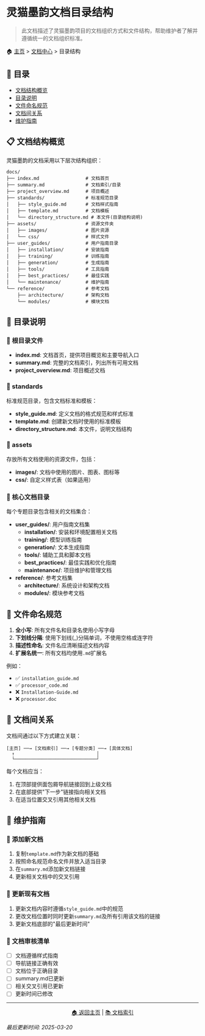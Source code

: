 # 灵猫墨韵文档目录结构

> 此文档描述了灵猫墨韵项目的文档组织方式和文件结构，帮助维护者了解并遵循统一的文档组织标准。

🏠 [主页](../index.md) > [文档中心](../summary.md) > 目录结构

## 📌 目录

- [文档结构概览](#文档结构概览)
- [目录说明](#目录说明)
- [文件命名规范](#文件命名规范)
- [文档间关系](#文档间关系)
- [维护指南](#维护指南)

## 📋 文档结构概览

灵猫墨韵的文档采用以下层次结构组织：

```
docs/
├── index.md                 # 文档首页
├── summary.md               # 文档索引/目录
├── project_overview.md      # 项目概述
├── standards/               # 标准规范目录
│   ├── style_guide.md       # 文档样式指南
│   ├── template.md          # 文档模板
│   └── directory_structure.md # 本文件(目录结构说明)
├── assets/                  # 资源文件夹
│   ├── images/              # 图片资源
│   └── css/                 # 样式文件
├── user_guides/             # 用户指南目录
│   ├── installation/        # 安装指南
│   ├── training/            # 训练指南
│   ├── generation/          # 生成指南
│   ├── tools/               # 工具指南
│   ├── best_practices/      # 最佳实践
│   └── maintenance/         # 维护指南
└── reference/               # 参考文档
    ├── architecture/        # 架构文档
    └── modules/             # 模块文档
```

## 📌 目录说明

### 🔹 根目录文件

- **index.md**: 文档首页，提供项目概览和主要导航入口
- **summary.md**: 完整的文档索引，列出所有可用文档
- **project_overview.md**: 项目概述文档

### 🔹 standards

标准规范目录，包含文档标准和模板：

- **style_guide.md**: 定义文档的格式规范和样式标准
- **template.md**: 创建新文档时使用的标准模板
- **directory_structure.md**: 本文件，说明文档结构

### 🔹 assets

存放所有文档使用的资源文件，包括：

- **images/**: 文档中使用的图片、图表、图标等
- **css/**: 自定义样式表（如果适用）

### 🔹 核心文档目录

每个专题目录包含相关的文档集合：

- **user_guides/**: 用户指南文档集
  - **installation/**: 安装和环境配置相关文档
  - **training/**: 模型训练指南
  - **generation/**: 文本生成指南
  - **tools/**: 辅助工具和脚本文档
  - **best_practices/**: 最佳实践和优化指南
  - **maintenance/**: 项目维护和管理文档
- **reference/**: 参考文档集
  - **architecture/**: 系统设计和架构文档
  - **modules/**: 模块参考文档

## 📌 文件命名规范

1. **全小写**: 所有文件名和目录名使用小写字母
2. **下划线分隔**: 使用下划线(_)分隔单词，不使用空格或连字符
3. **描述性命名**: 文件名应清晰描述文档内容
4. **扩展名统一**: 所有文档均使用`.md`扩展名

例如：
- ✅ `installation_guide.md`
- ✅ `processor_code.md`
- ❌ `Installation-Guide.md`
- ❌ `processor.doc`

## 📌 文档间关系

文档间通过以下方式建立关联：

```
[主页] ──→ [文档索引] ──→ [专题分类] ──→ [具体文档]
  ↑                              │
  └──────────────────────────────┘
```

每个文档应当：
1. 在顶部提供面包屑导航链接回到上级文档
2. 在底部提供"下一步"链接指向相关文档
3. 在适当位置交叉引用其他相关文档

## 📌 维护指南

### 🔹 添加新文档

1. 复制`template.md`作为新文档的基础
2. 按照命名规范命名文件并放入适当目录
3. 在`summary.md`添加新文档链接
4. 更新相关文档中的交叉引用

### 🔹 更新现有文档

1. 更新文档内容时遵循`style_guide.md`中的规范
2. 更改文档位置时同时更新`summary.md`及所有引用该文档的链接
3. 更新文档底部的"最后更新时间"

### 🔹 文档审核清单

- [ ] 文档遵循样式指南
- [ ] 导航链接正确有效
- [ ] 文档位于正确目录
- [ ] summary.md已更新
- [ ] 相关交叉引用已更新
- [ ] 更新时间已修改

---

<div align="center">

[🏠 返回主页](../index.md) | [📚 文档索引](../summary.md)

</div>

*最后更新时间: 2025-03-20* 